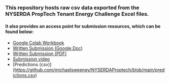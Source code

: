 ### This repository hosts raw csv data exported from the NYSERDA PropTech Tenant Energy Challenge Excel files.

#### It also provides an access point for submission resources, which can be found below:

- [Google Colab Workbook](https://colab.research.google.com/drive/1C4NSwZxvYLvGp3VsleFFCzQbiN6ccCjB#scrollTo=ePxh4JxbVmLj) 
- [Written Submission (Google Doc)](https://docs.google.com/document/d/1GDj9Tf2kyATKiQxRA-RFJuGtCZ7hpu4mkhO1zJK4bR8/edit)
- [Written Submission (PDF)](https://github.com/michaelsweeney/NYSERDAProptech/blob/main/NYSERDA%20PropTech%20Challenge%20Submission.pdf)
- [Submission video](https://vimeo.com/529105976)
- [Predictions (csv)] (https://github.com/michaelsweeney/NYSERDAProptech/blob/main/predictions.csv)
